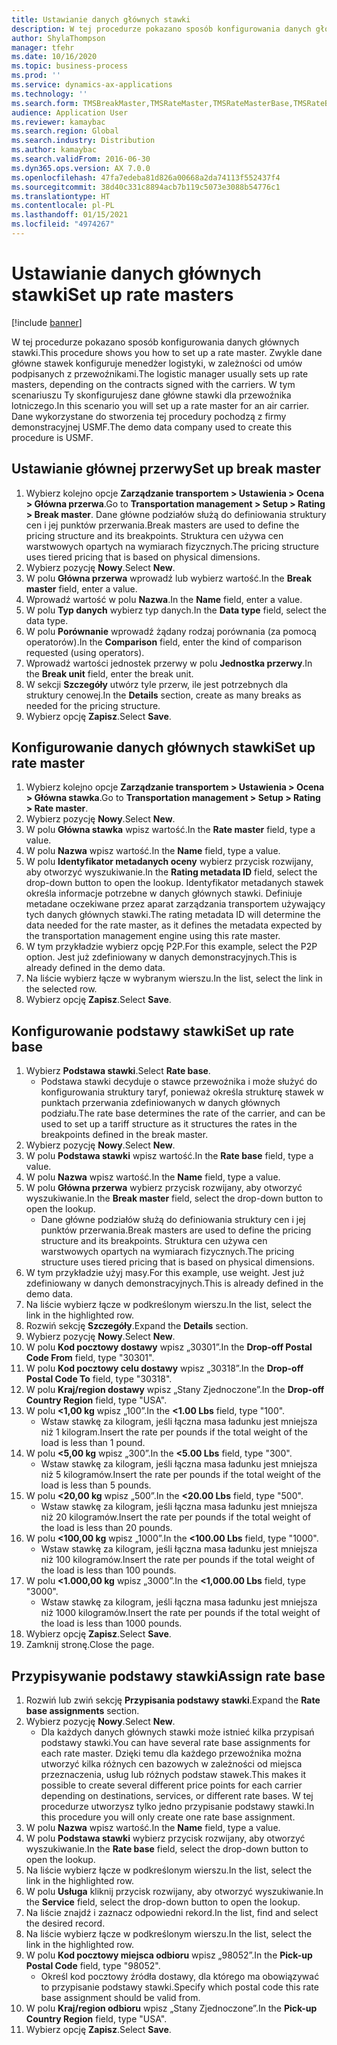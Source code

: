 ```yaml
---
title: Ustawianie danych głównych stawki
description: W tej procedurze pokazano sposób konfigurowania danych głównych stawki.
author: ShylaThompson
manager: tfehr
ms.date: 10/16/2020
ms.topic: business-process
ms.prod: ''
ms.service: dynamics-ax-applications
ms.technology: ''
ms.search.form: TMSBreakMaster,TMSRateMaster,TMSRateMasterBase,TMSRateBaseType, TMSRouteWorkbench
audience: Application User
ms.reviewer: kamaybac
ms.search.region: Global
ms.search.industry: Distribution
ms.author: kamaybac
ms.search.validFrom: 2016-06-30
ms.dyn365.ops.version: AX 7.0.0
ms.openlocfilehash: 47fa7edeba81d826a00668a2da74113f552437f4
ms.sourcegitcommit: 38d40c331c8894acb7b119c5073e3088b54776c1
ms.translationtype: HT
ms.contentlocale: pl-PL
ms.lasthandoff: 01/15/2021
ms.locfileid: "4974267"
---
```

# <a name="set-up-rate-masters"></a><span data-ttu-id="0ebbb-103">Ustawianie danych głównych stawki</span><span class="sxs-lookup"><span data-stu-id="0ebbb-103">Set up rate masters</span></span>

[!include [banner](../../includes/banner.md)]

<span data-ttu-id="0ebbb-104">W tej procedurze pokazano sposób konfigurowania danych głównych stawki.</span><span class="sxs-lookup"><span data-stu-id="0ebbb-104">This procedure shows you how to set up a rate master.</span></span> <span data-ttu-id="0ebbb-105">Zwykle dane główne stawek konfiguruje menedżer logistyki, w zależności od umów podpisanych z przewoźnikami.</span><span class="sxs-lookup"><span data-stu-id="0ebbb-105">The logistic manager usually sets up rate masters, depending on the contracts signed with the carriers.</span></span> <span data-ttu-id="0ebbb-106">W tym scenariuszu Ty skonfigurujesz dane główne stawki dla przewoźnika lotniczego.</span><span class="sxs-lookup"><span data-stu-id="0ebbb-106">In this scenario you will set up a rate master for an air carrier.</span></span> <span data-ttu-id="0ebbb-107">Dane wykorzystane do stworzenia tej procedury pochodzą z firmy demonstracyjnej USMF.</span><span class="sxs-lookup"><span data-stu-id="0ebbb-107">The demo data company used to create this procedure is USMF.</span></span>

## <a name="set-up-break-master"></a><span data-ttu-id="0ebbb-108">Ustawianie głównej przerwy</span><span class="sxs-lookup"><span data-stu-id="0ebbb-108">Set up break master</span></span>

1. <span data-ttu-id="0ebbb-109">Wybierz kolejno opcje **Zarządzanie transportem > Ustawienia > Ocena > Główna przerwa**.</span><span class="sxs-lookup"><span data-stu-id="0ebbb-109">Go to **Transportation management > Setup > Rating > Break master**.</span></span> <span data-ttu-id="0ebbb-110">Dane główne podziałów służą do definiowania struktury cen i jej punktów przerwania.</span><span class="sxs-lookup"><span data-stu-id="0ebbb-110">Break masters are used to define the pricing structure and its breakpoints.</span></span> <span data-ttu-id="0ebbb-111">Struktura cen używa cen warstwowych opartych na wymiarach fizycznych.</span><span class="sxs-lookup"><span data-stu-id="0ebbb-111">The pricing structure uses tiered pricing that is based on physical dimensions.</span></span>  
1. <span data-ttu-id="0ebbb-112">Wybierz pozycję **Nowy**.</span><span class="sxs-lookup"><span data-stu-id="0ebbb-112">Select **New**.</span></span>
1. <span data-ttu-id="0ebbb-113">W polu **Główna przerwa** wprowadź lub wybierz wartość.</span><span class="sxs-lookup"><span data-stu-id="0ebbb-113">In the **Break master** field, enter a value.</span></span>
1. <span data-ttu-id="0ebbb-114">Wprowadź wartość w polu **Nazwa**.</span><span class="sxs-lookup"><span data-stu-id="0ebbb-114">In the **Name** field, enter a value.</span></span>
1. <span data-ttu-id="0ebbb-115">W polu **Typ danych** wybierz typ danych.</span><span class="sxs-lookup"><span data-stu-id="0ebbb-115">In the **Data type** field, select the data type.</span></span>
1. <span data-ttu-id="0ebbb-116">W polu **Porównanie** wprowadź żądany rodzaj porównania (za pomocą operatorów).</span><span class="sxs-lookup"><span data-stu-id="0ebbb-116">In the **Comparison** field, enter the kind of comparison requested (using operators).</span></span>
1. <span data-ttu-id="0ebbb-117">Wprowadź wartości jednostek przerwy w polu **Jednostka przerwy**.</span><span class="sxs-lookup"><span data-stu-id="0ebbb-117">In the **Break unit** field, enter the break unit.</span></span>
1. <span data-ttu-id="0ebbb-118">W sekcji **Szczegóły** utwórz tyle przerw, ile jest potrzebnych dla struktury cenowej.</span><span class="sxs-lookup"><span data-stu-id="0ebbb-118">In the **Details** section, create as many breaks as needed for the pricing structure.</span></span>
1. <span data-ttu-id="0ebbb-119">Wybierz opcję **Zapisz**.</span><span class="sxs-lookup"><span data-stu-id="0ebbb-119">Select **Save**.</span></span>

## <a name="set-up-rate-master"></a><span data-ttu-id="0ebbb-120">Konfigurowanie danych głównych stawki</span><span class="sxs-lookup"><span data-stu-id="0ebbb-120">Set up rate master</span></span>

1. <span data-ttu-id="0ebbb-121">Wybierz kolejno opcje **Zarządzanie transportem > Ustawienia > Ocena > Główna stawka**.</span><span class="sxs-lookup"><span data-stu-id="0ebbb-121">Go to **Transportation management > Setup > Rating > Rate master**.</span></span>
1. <span data-ttu-id="0ebbb-122">Wybierz pozycję **Nowy**.</span><span class="sxs-lookup"><span data-stu-id="0ebbb-122">Select **New**.</span></span>
1. <span data-ttu-id="0ebbb-123">W polu **Główna stawka** wpisz wartość.</span><span class="sxs-lookup"><span data-stu-id="0ebbb-123">In the **Rate master** field, type a value.</span></span>
1. <span data-ttu-id="0ebbb-124">W polu **Nazwa** wpisz wartość.</span><span class="sxs-lookup"><span data-stu-id="0ebbb-124">In the **Name** field, type a value.</span></span>
1. <span data-ttu-id="0ebbb-125">W polu **Identyfikator metadanych oceny** wybierz przycisk rozwijany, aby otworzyć wyszukiwanie.</span><span class="sxs-lookup"><span data-stu-id="0ebbb-125">In the **Rating metadata ID** field, select the drop-down button to open the lookup.</span></span> <span data-ttu-id="0ebbb-126">Identyfikator metadanych stawek określa informacje potrzebne w danych głównych stawki. Definiuje metadane oczekiwane przez aparat zarządzania transportem używający tych danych głównych stawki.</span><span class="sxs-lookup"><span data-stu-id="0ebbb-126">The rating metadata ID will determine the data needed for the rate master, as it defines the metadata expected by the transportation management engine using this rate master.</span></span>  
1. <span data-ttu-id="0ebbb-127">W tym przykładzie wybierz opcję P2P.</span><span class="sxs-lookup"><span data-stu-id="0ebbb-127">For this example, select the P2P option.</span></span> <span data-ttu-id="0ebbb-128">Jest już zdefiniowany w danych demonstracyjnych.</span><span class="sxs-lookup"><span data-stu-id="0ebbb-128">This is already defined in the demo data.</span></span>
1. <span data-ttu-id="0ebbb-129">Na liście wybierz łącze w wybranym wierszu.</span><span class="sxs-lookup"><span data-stu-id="0ebbb-129">In the list, select the link in the selected row.</span></span>
1. <span data-ttu-id="0ebbb-130">Wybierz opcję **Zapisz**.</span><span class="sxs-lookup"><span data-stu-id="0ebbb-130">Select **Save**.</span></span>

## <a name="set-up-rate-base"></a><span data-ttu-id="0ebbb-131">Konfigurowanie podstawy stawki</span><span class="sxs-lookup"><span data-stu-id="0ebbb-131">Set up rate base</span></span>

1. <span data-ttu-id="0ebbb-132">Wybierz **Podstawa stawki**.</span><span class="sxs-lookup"><span data-stu-id="0ebbb-132">Select **Rate base**.</span></span>
    * <span data-ttu-id="0ebbb-133">Podstawa stawki decyduje o stawce przewoźnika i może służyć do konfigurowania struktury taryf, ponieważ określa strukturę stawek w punktach przerwania zdefiniowanych w danych głównych podziału.</span><span class="sxs-lookup"><span data-stu-id="0ebbb-133">The rate base determines the rate of the carrier, and can be used to set up a tariff structure as it structures the rates in the breakpoints defined in the break master.</span></span>  
2. <span data-ttu-id="0ebbb-134">Wybierz pozycję **Nowy**.</span><span class="sxs-lookup"><span data-stu-id="0ebbb-134">Select **New**.</span></span>
3. <span data-ttu-id="0ebbb-135">W polu **Podstawa stawki** wpisz wartość.</span><span class="sxs-lookup"><span data-stu-id="0ebbb-135">In the **Rate base** field, type a value.</span></span>
4. <span data-ttu-id="0ebbb-136">W polu **Nazwa** wpisz wartość.</span><span class="sxs-lookup"><span data-stu-id="0ebbb-136">In the **Name** field, type a value.</span></span>
5. <span data-ttu-id="0ebbb-137">W polu **Główna przerwa** wybierz przycisk rozwijany, aby otworzyć wyszukiwanie.</span><span class="sxs-lookup"><span data-stu-id="0ebbb-137">In the **Break master** field, select the drop-down button to open the lookup.</span></span>
    * <span data-ttu-id="0ebbb-138">Dane główne podziałów służą do definiowania struktury cen i jej punktów przerwania.</span><span class="sxs-lookup"><span data-stu-id="0ebbb-138">Break masters are used to define the pricing structure and its breakpoints.</span></span> <span data-ttu-id="0ebbb-139">Struktura cen używa cen warstwowych opartych na wymiarach fizycznych.</span><span class="sxs-lookup"><span data-stu-id="0ebbb-139">The pricing structure uses tiered pricing that is based on physical dimensions.</span></span>  
6. <span data-ttu-id="0ebbb-140">W tym przykładzie użyj masy.</span><span class="sxs-lookup"><span data-stu-id="0ebbb-140">For this example, use weight.</span></span> <span data-ttu-id="0ebbb-141">Jest już zdefiniowany w danych demonstracyjnych.</span><span class="sxs-lookup"><span data-stu-id="0ebbb-141">This is already defined in the demo data.</span></span>
7. <span data-ttu-id="0ebbb-142">Na liście wybierz łącze w podkreślonym wierszu.</span><span class="sxs-lookup"><span data-stu-id="0ebbb-142">In the list, select the link in the highlighted row.</span></span>
8. <span data-ttu-id="0ebbb-143">Rozwiń sekcję **Szczegóły**.</span><span class="sxs-lookup"><span data-stu-id="0ebbb-143">Expand the **Details** section.</span></span>
9. <span data-ttu-id="0ebbb-144">Wybierz pozycję **Nowy**.</span><span class="sxs-lookup"><span data-stu-id="0ebbb-144">Select **New**.</span></span>
10. <span data-ttu-id="0ebbb-145">W polu **Kod pocztowy dostawy** wpisz „30301”.</span><span class="sxs-lookup"><span data-stu-id="0ebbb-145">In the **Drop-off Postal Code From** field, type "30301".</span></span>
11. <span data-ttu-id="0ebbb-146">W polu **Kod pocztowy celu dostawy** wpisz „30318”.</span><span class="sxs-lookup"><span data-stu-id="0ebbb-146">In the **Drop-off Postal Code To** field, type "30318".</span></span>
12. <span data-ttu-id="0ebbb-147">W polu **Kraj/region dostawy** wpisz „Stany Zjednoczone”.</span><span class="sxs-lookup"><span data-stu-id="0ebbb-147">In the **Drop-off Country Region** field, type "USA".</span></span>
13. <span data-ttu-id="0ebbb-148">W polu **<1,00 kg** wpisz „100”.</span><span class="sxs-lookup"><span data-stu-id="0ebbb-148">In the **<1.00 Lbs** field, type "100".</span></span>
    * <span data-ttu-id="0ebbb-149">Wstaw stawkę za kilogram, jeśli łączna masa ładunku jest mniejsza niż 1 kilogram.</span><span class="sxs-lookup"><span data-stu-id="0ebbb-149">Insert the rate per pounds if the total weight of the load is less than 1 pound.</span></span>  
14. <span data-ttu-id="0ebbb-150">W polu **<5,00 kg** wpisz „300”.</span><span class="sxs-lookup"><span data-stu-id="0ebbb-150">In the **<5.00 Lbs** field, type "300".</span></span>
    * <span data-ttu-id="0ebbb-151">Wstaw stawkę za kilogram, jeśli łączna masa ładunku jest mniejsza niż 5 kilogramów.</span><span class="sxs-lookup"><span data-stu-id="0ebbb-151">Insert the rate per pounds if the total weight of the load is less than 5 pounds.</span></span>  
15. <span data-ttu-id="0ebbb-152">W polu **<20,00 kg** wpisz „500”.</span><span class="sxs-lookup"><span data-stu-id="0ebbb-152">In the **<20.00 Lbs** field, type "500".</span></span>
    * <span data-ttu-id="0ebbb-153">Wstaw stawkę za kilogram, jeśli łączna masa ładunku jest mniejsza niż 20 kilogramów.</span><span class="sxs-lookup"><span data-stu-id="0ebbb-153">Insert the rate per pounds if the total weight of the load is less than 20 pounds.</span></span>  
16. <span data-ttu-id="0ebbb-154">W polu **<100,00 kg** wpisz „1000”.</span><span class="sxs-lookup"><span data-stu-id="0ebbb-154">In the **<100.00 Lbs** field, type "1000".</span></span>
    * <span data-ttu-id="0ebbb-155">Wstaw stawkę za kilogram, jeśli łączna masa ładunku jest mniejsza niż 100 kilogramów.</span><span class="sxs-lookup"><span data-stu-id="0ebbb-155">Insert the rate per pounds if the total weight of the load is less than 100 pounds.</span></span>  
17. <span data-ttu-id="0ebbb-156">W polu **<1.000,00 kg** wpisz „3000”.</span><span class="sxs-lookup"><span data-stu-id="0ebbb-156">In the **<1,000.00 Lbs** field, type "3000".</span></span>
    * <span data-ttu-id="0ebbb-157">Wstaw stawkę za kilogram, jeśli łączna masa ładunku jest mniejsza niż 1000 kilogramów.</span><span class="sxs-lookup"><span data-stu-id="0ebbb-157">Insert the rate per pounds if the total weight of the load is less than 1000 pounds.</span></span>  
18. <span data-ttu-id="0ebbb-158">Wybierz opcję **Zapisz**.</span><span class="sxs-lookup"><span data-stu-id="0ebbb-158">Select **Save**.</span></span>
19. <span data-ttu-id="0ebbb-159">Zamknij stronę.</span><span class="sxs-lookup"><span data-stu-id="0ebbb-159">Close the page.</span></span>

## <a name="assign-rate-base"></a><span data-ttu-id="0ebbb-160">Przypisywanie podstawy stawki</span><span class="sxs-lookup"><span data-stu-id="0ebbb-160">Assign rate base</span></span>

1. <span data-ttu-id="0ebbb-161">Rozwiń lub zwiń sekcję **Przypisania podstawy stawki**.</span><span class="sxs-lookup"><span data-stu-id="0ebbb-161">Expand the **Rate base assignments** section.</span></span>
2. <span data-ttu-id="0ebbb-162">Wybierz pozycję **Nowy**.</span><span class="sxs-lookup"><span data-stu-id="0ebbb-162">Select **New**.</span></span>
    * <span data-ttu-id="0ebbb-163">Dla każdych danych głównych stawki może istnieć kilka przypisań podstawy stawki.</span><span class="sxs-lookup"><span data-stu-id="0ebbb-163">You can have several rate base assignments for each rate master.</span></span> <span data-ttu-id="0ebbb-164">Dzięki temu dla każdego przewoźnika można utworzyć kilka różnych cen bazowych w zależności od miejsca przeznaczenia, usług lub różnych podstaw stawek.</span><span class="sxs-lookup"><span data-stu-id="0ebbb-164">This makes it possible to create several different price points for each carrier depending on destinations, services, or different rate bases.</span></span> <span data-ttu-id="0ebbb-165">W tej procedurze utworzysz tylko jedno przypisanie podstawy stawki.</span><span class="sxs-lookup"><span data-stu-id="0ebbb-165">In this procedure you will only create one rate base assignment.</span></span>  
3. <span data-ttu-id="0ebbb-166">W polu **Nazwa** wpisz wartość.</span><span class="sxs-lookup"><span data-stu-id="0ebbb-166">In the **Name** field, type a value.</span></span>
4. <span data-ttu-id="0ebbb-167">W polu **Podstawa stawki** wybierz przycisk rozwijany, aby otworzyć wyszukiwanie.</span><span class="sxs-lookup"><span data-stu-id="0ebbb-167">In the **Rate base** field, select the drop-down button to open the lookup.</span></span>
5. <span data-ttu-id="0ebbb-168">Na liście wybierz łącze w podkreślonym wierszu.</span><span class="sxs-lookup"><span data-stu-id="0ebbb-168">In the list, select the link in the highlighted row.</span></span>
6. <span data-ttu-id="0ebbb-169">W polu **Usługa** kliknij przycisk rozwijany, aby otworzyć wyszukiwanie.</span><span class="sxs-lookup"><span data-stu-id="0ebbb-169">In the **Service** field, select the drop-down button to open the lookup.</span></span>
7. <span data-ttu-id="0ebbb-170">Na liście znajdź i zaznacz odpowiedni rekord.</span><span class="sxs-lookup"><span data-stu-id="0ebbb-170">In the list, find and select the desired record.</span></span>
8. <span data-ttu-id="0ebbb-171">Na liście wybierz łącze w podkreślonym wierszu.</span><span class="sxs-lookup"><span data-stu-id="0ebbb-171">In the list, select the link in the highlighted row.</span></span>
9. <span data-ttu-id="0ebbb-172">W polu **Kod pocztowy miejsca odbioru** wpisz „98052”.</span><span class="sxs-lookup"><span data-stu-id="0ebbb-172">In the **Pick-up Postal Code** field, type "98052".</span></span>
    * <span data-ttu-id="0ebbb-173">Określ kod pocztowy źródła dostawy, dla którego ma obowiązywać to przypisanie podstawy stawki.</span><span class="sxs-lookup"><span data-stu-id="0ebbb-173">Specify which postal code this rate base assignment should be valid from.</span></span>
10. <span data-ttu-id="0ebbb-174">W polu **Kraj/region odbioru** wpisz „Stany Zjednoczone”.</span><span class="sxs-lookup"><span data-stu-id="0ebbb-174">In the **Pick-up Country Region** field, type "USA".</span></span>
11. <span data-ttu-id="0ebbb-175">Wybierz opcję **Zapisz**.</span><span class="sxs-lookup"><span data-stu-id="0ebbb-175">Select **Save**.</span></span>
